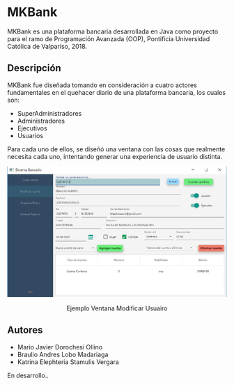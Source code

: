 # MKBank

MKBank es una plataforma bancaria desarrollada en Java como proyecto para el ramo de Programación Avanzada (OOP), Pontificia Universidad Católica de Valparíso, 2018.

## Descripción

MKBank fue diseñada tomando en consideración a cuatro actores fundamentales en el quehacer diario de una plataforma bancaria, los cuales son:
* SuperAdministradores
* Administradores
* Ejecutivos
* Usuarios

Para cada uno de ellos, se diseñó una ventana con las cosas que realmente necesita cada uno, intentando generar una experiencia de usuario distinta.

![Alt text](https://github.com/mariodorochesi/MKBank/blob/master/img/modificarusuarionuevo.JPG?raw=true "Ventana Modificar Usuario")

<p align="center">Ejemplo Ventana Modificar Usuairo</p>

## Autores
* Mario Javier Dorochesi Ollino
* Braulio Andres Lobo Madariaga
* Katrina Elephteria Stamulis Vergara

En desarrollo..
